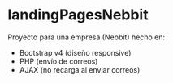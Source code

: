 # landingPagesNebbit

Proyecto para una empresa (Nebbit) hecho en:

- Bootstrap v4 (diseño responsive)
- PHP (envío de correos)
- AJAX (no recarga al enviar correos)
